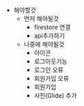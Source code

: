 - 해야할것
  - 먼저 해야될것
    - firestore 연결
    - api추가하기
  - 나중에 해야될것
    - 아이콘
    - 로그아웃기능
    - 로그인 오류
    - 회원가입 오류
    - 회원가입
    - 사진(Glide) 추가
